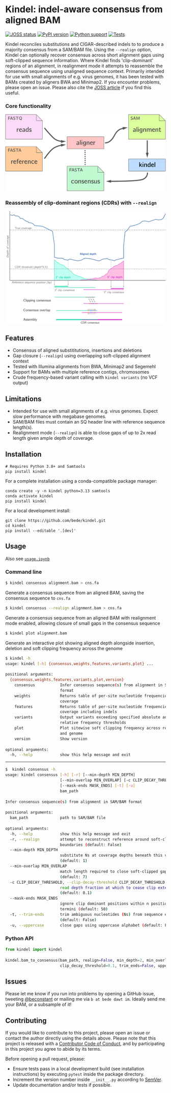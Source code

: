 # Kindel: indel-aware consensus from aligned BAM

[![JOSS status](http://joss.theoj.org/papers/117efd1fc35bb2011311f73d3fa0b545/status.svg)](http://joss.theoj.org/papers/117efd1fc35bb2011311f73d3fa0b545) [![PyPI version](https://img.shields.io/pypi/v/kindel)](https://pypi.org/project/kindel/) [![Python support](https://img.shields.io/badge/python-3.8%20|%203.13-blue)]() [![Tests](https://github.com/bede/kindel/actions/workflows/test.yml/badge.svg)](https://github.com/bede/kindel/actions/workflows/test.yml)


Kindel reconciles substitutions and CIGAR-described indels to to produce a majority consensus from a SAM/BAM file. Using the `--realign` option, Kindel can optionally recover consensus across short alignment gaps using soft-clipped sequence information. Where Kindel finds 'clip-dominant' regions of an alignment, in realignment mode it attempts to reassemble the consensus sequence using unaligned sequence context. Primarily intended for use with small alignments of e.g. virus genomes, it has been tested with BAMs created by aligners BWA and Minimap2. If you encounter problems, please open an issue. Please also cite the [JOSS article](http://joss.theoj.org/papers/117efd1fc35bb2011311f73d3fa0b545) if you find this useful.



### Core functionality

![clip-dominant region](kindelflow.png)



### Reassembly of clip-dominant regions (CDRs) with `--realign`

![clip-dominant region](cdrs.png)


## Features

- Consensus of aligned substititutions, insertions and deletions
- Gap closure (`--realign`) using overlapping soft-clipped alignment context
- Tested with Illumina alignments from BWA, Minimap2 and Segemehl 
- Support for BAMs with multiple reference contigs, chromosomes
- Crude frequency-based variant calling with `kindel variants` (no VCF output)



## Limitations

- Intended for use with small alignments of e.g. virus genomes. Expect slow performance with megabase genomes.
- SAM/BAM files must contain an SQ header line with reference sequence length(s).
- Realignment mode (`--realign`) is able to close gaps of up to 2x read length given ample depth of coverage.



## Installation

```shell
# Requires Python 3.8+ and Samtools
pip install kindel
```
For a complete installation using a conda-compatible package manager:

```
conda create -y -n kindel python=3.13 samtools
conda activate kindel
pip install kindel
```

For a local development install:

```
git clone https://github.com/bede/kindel.git
cd kindel
pip install --editable '.[dev]'
```



## Usage

Also see [`usage.ipynb`](usage.ipynb)



### Command line

```bash
$ kindel consensus alignment.bam > cns.fa
```
Generate a consensus sequence from an aligned BAM, saving the consensus sequence to `cns.fa`



```bash
$ kindel consensus --realign alignment.bam > cns.fa
```

Generate a consensus sequence from an aligned BAM with realignment mode enabled, allowing closure of small gaps in the consensus sequence



```bash
$ kindel plot alignment.bam
```

Generate an interactive plot showing aligned depth alongside insertion, deletion and soft clipping frequency across the genome



```bash
$ kindel -h
usage: kindel [-h] {consensus,weights,features,variants,plot} ...

positional arguments:
  {consensus,weights,features,variants,plot,version}
    consensus           Infer consensus sequence(s) from alignment in SAM/BAM
                        format
    weights             Returns table of per-site nucleotide frequencies and
                        coverage
    features            Returns table of per-site nucleotide frequencies and
                        coverage including indels
    variants            Output variants exceeding specified absolute and
                        relative frequency thresholds
    plot                Plot sitewise soft clipping frequency across reference
                        and genome
    version             Show version

optional arguments:
  -h, --help            show this help message and exit

```
---
```bash
$  kindel consensus -h
usage: kindel consensus [-h] [-r] [--min-depth MIN_DEPTH]
                        [--min-overlap MIN_OVERLAP] [-c CLIP_DECAY_THRESHOLD]
                        [--mask-ends MASK_ENDS] [-t] [-u]
                        bam_path

Infer consensus sequence(s) from alignment in SAM/BAM format

positional arguments:
  bam_path              path to SAM/BAM file

optional arguments:
  -h, --help            show this help message and exit
  -r, --realign         attempt to reconstruct reference around soft-clip
                        boundaries (default: False)
  --min-depth MIN_DEPTH
                        substitute Ns at coverage depths beneath this value
                        (default: 1)
  --min-overlap MIN_OVERLAP
                        match length required to close soft-clipped gaps
                        (default: 7)
  -c CLIP_DECAY_THRESHOLD, --clip-decay-threshold CLIP_DECAY_THRESHOLD
                        read depth fraction at which to cease clip extension
                        (default: 0.1)
  --mask-ends MASK_ENDS
                        ignore clip dominant positions within n positions of
                        termini (default: 50)
  -t, --trim-ends       trim ambiguous nucleotides (Ns) from sequence ends
                        (default: False)
  -u, --uppercase       close gaps using uppercase alphabet (default: False)
```



### Python API

```python
from kindel import kindel

kindel.bam_to_consensus(bam_path, realign=False, min_depth=2, min_overlap=7,
                        clip_decay_threshold=0.1, trim_ends=False, uppercase=False)
```



## Issues

Please let me know if you run into problems by opening a GitHub issue, tweeting [@beconstant](https://twitter.com/beconstant) or mailing me via `b at bede dawt im`. Ideally send me your BAM, or a subsample of it!



## Contributing

If you would like to contribute to this project, please open an issue or contact the author directly using the details above. Please note that this project is released with a [Contributor Code of Conduct](https://github.com/statsmaths/kerasR/blob/master/CONDUCT.md), and by participating in this project you agree to abide by its terms.

Before opening a pull request, please:

- Ensure tests pass in a local development build (see installation instructions) by executing `pytest` inside the package directory.
- Increment the version number inside `__init__.py` according to [SemVer](http://semver.org/).
- Update documentation and/or tests if possible.